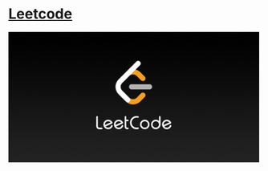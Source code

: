 # [Leetcode](https://leetcode.com/problemset/all/)

[![Leetcode](images/LeetCode_Logo.png)](https://leetcode.com/problemset/all/)
